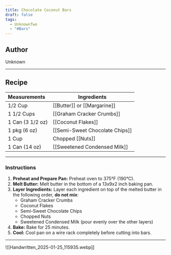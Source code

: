 ```yaml
---
title: Chocolate Coconut Bars
draft: false
tags:
  - UnknownTwo
  - "#Bars"
---
```

## Author
Unknown
___
## Recipe

| Measurements | Ingredients               |
| :----------- | ------------------------- |
|1/2 Cup|[[Butter]] or [[Margarine]]|
|1 1/2 Cups|[[Graham Cracker Crumbs]]|
|1 Can (3 1/2 oz)|[[Coconut Flakes]]|
|1 pkg (6 oz)|[[Semi-Sweet Chocolate Chips]]|
|1 Cup|Chopped [[Nuts]]|
|1 Can (14 oz)|[[Sweetened Condensed Milk]]|
___
### Instructions
1. **Preheat and Prepare Pan:** Preheat oven to 375°F (190°C).
2. **Melt Butter:** Melt butter in the bottom of a 13x9x2 inch baking pan.
3. **Layer Ingredients:** Layer each ingredient on top of the melted butter in the following order, **do not mix**:
    - Graham Cracker Crumbs
    - Coconut Flakes
    - Semi-Sweet Chocolate Chips
    - Chopped Nuts
    - Sweetened Condensed Milk (pour evenly over the other layers)
4. **Bake:** Bake for 25 minutes.
5. **Cool:** Cool pan on a wire rack completely before cutting into bars.
___
![[Handwritten_2025-01-25_115935.webp]]